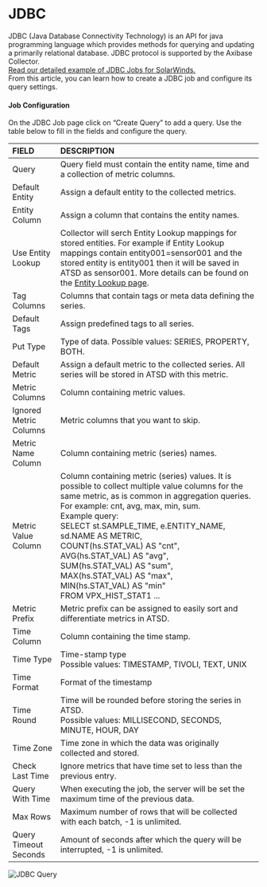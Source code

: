 # JDBC

JDBC (Java Database Connectivity Technology) is an API for java programming language which provides methods for querying and updating a primarily relational database. JDBC protocol is supported by the Axibase Collector. <br> [Read our detailed example of JDBC Jobs for SolarWinds.](https://axibase.com/products/axibase-time-series-database/writing-data/collector/solarwinds/ "SolarWinds")<br> From this article, you can learn  how to create a JDBC job and configure its query settings.
<h4>Job Configuration</h4>

On the JDBC Job page click on “Create Query” to add a query.
Use the table below to fill in the fields and configure the query.

| FIELD              | DESCRIPTION  |
| :----------------- |:-------------| 
| Query           | Query field must contain the entity name, time and a collection of metric columns. |
| Default Entity  | Assign a default entity to the collected metrics. |
| Entity Column   | Assign a column that contains the entity names. | 
| Use Entity Lookup |Collector will serch Entity Lookup mappings for stored entities. For example if Entity Lookup mappings contain entity001=sensor001 and the stored entity is entity001 then it will be saved in ATSD as sensor001. More details can be found on the [Entity Lookup page](https://axibase.com/products/axibase-time-series-database/download-atsd/administration/entity-lookup/). |
| Tag Columns     | Columns that contain tags or meta data defining the series. |
| Default Tags    | Assign predefined tags to all series. |
| Put Type        | Type of data. Possible values: SERIES, PROPERTY, BOTH. |
| Default Metric  | Assign a default metric to the collected series. All series will be stored in ATSD with this metric. |
| Metric Columns  | Column containing metric values. |
| Ignored Metric Columns | Metric columns that you want to skip. |
| Metric Name Column | Column containing metric (series) names. |
| Metric Value Column | Column containing metric (series) values. It is possible to collect multiple value columns for the same metric, as is common in aggregation queries. For example: cnt, avg, max, min, sum. <br> Example query: <br> SELECT st.SAMPLE_TIME, e.ENTITY_NAME, sd.NAME AS METRIC, <br> COUNT(hs.STAT_VAL) AS "cnt", <br> AVG(hs.STAT_VAL) AS "avg", <br> SUM(hs.STAT_VAL) AS "sum", <br> MAX(hs.STAT_VAL) AS "max", <br> MIN(hs.STAT_VAL) AS "min" <br> FROM VPX_HIST_STAT1 ...|
| Metric Prefix | Metric prefix can be assigned to easily sort and differentiate metrics in ATSD. |
| Time Column | Column containing the time stamp. |
| Time Type | Time-stamp type <br> Possible values: TIMESTAMP, TIVOLI, TEXT, UNIX |
| Time Format | Format of the timestamp | 
| Time Round | Time will be rounded before storing the series in ATSD. <br> Possible values: MILLISECOND, SECONDS, MINUTE, HOUR, DAY |
| Time Zone | Time zone in which the data was originally collected and stored. |
| Check Last Time | Ignore metrics that have time set to less than the previous entry. |
| Query With Time | When executing the job, the server will be set the maximum time of the previous data. |
| Max Rows | Maximum number of rows that will be collected with each batch, -1 is unlimited. |
| Query Timeout Seconds| Amount of seconds after which the query will be interrupted, -1 is unlimited. |

![JDBC Query](http://axibase.com/wp-content/uploads/2015/01/JDBC_query.png)




